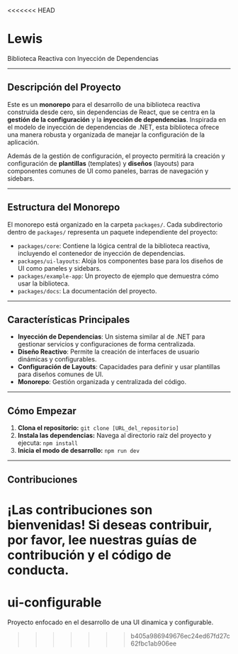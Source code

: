 <<<<<<< HEAD
# Lewis

Biblioteca Reactiva con Inyección de Dependencias

---

## Descripción del Proyecto

Este es un **monorepo** para el desarrollo de una biblioteca reactiva construida desde cero, sin dependencias de React, que se centra en la **gestión de la configuración** y la **inyección de dependencias**. Inspirada en el modelo de inyección de dependencias de .NET, esta biblioteca ofrece una manera robusta y organizada de manejar la configuración de la aplicación.

Además de la gestión de configuración, el proyecto permitirá la creación y configuración de **plantillas** (templates) y **diseños** (layouts) para componentes comunes de UI como paneles, barras de navegación y sidebars.


---

## Estructura del Monorepo

El monorepo está organizado en la carpeta `packages/`. Cada subdirectorio dentro de `packages/` representa un paquete independiente del proyecto:

* `packages/core`: Contiene la lógica central de la biblioteca reactiva, incluyendo el contenedor de inyección de dependencias.
* `packages/ui-layouts`: Aloja los componentes base para los diseños de UI como paneles y sidebars.
* `packages/example-app`: Un proyecto de ejemplo que demuestra cómo usar la biblioteca.
* `packages/docs`: La documentación del proyecto.

---

## Características Principales

* **Inyección de Dependencias**: Un sistema similar al de .NET para gestionar servicios y configuraciones de forma centralizada.
* **Diseño Reactivo**: Permite la creación de interfaces de usuario dinámicas y configurables.
* **Configuración de Layouts**: Capacidades para definir y usar plantillas para diseños comunes de UI.
* **Monorepo**: Gestión organizada y centralizada del código.

---

## Cómo Empezar

1.  **Clona el repositorio:**
    `git clone [URL_del_repositorio]`
2.  **Instala las dependencias:**
    Navega al directorio raíz del proyecto y ejecuta:
    `npm install`
3.  **Inicia el modo de desarrollo:**
    `npm run dev`

---

## Contribuciones

¡Las contribuciones son bienvenidas! Si deseas contribuir, por favor, lee nuestras guías de contribución y el código de conducta.
=======
# ui-configurable
Proyecto enfocado en el desarrollo de una UI dinamica y configurable.
>>>>>>> b405a986949676ec24ed67fd27c62fbc1ab906ee
